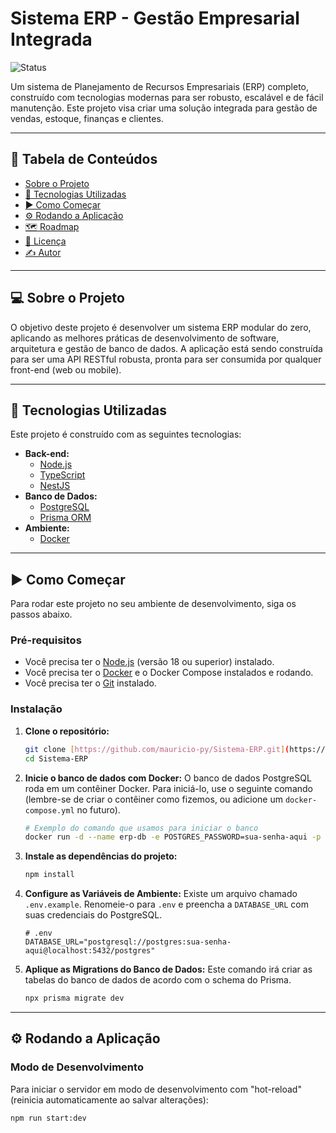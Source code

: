 # Sistema ERP - Gestão Empresarial Integrada

![Status](https://img.shields.io/badge/status-em%20desenvolvimento-yellow)

Um sistema de Planejamento de Recursos Empresariais (ERP) completo, construído com tecnologias modernas para ser robusto, escalável e de fácil manutenção. Este projeto visa criar uma solução integrada para gestão de vendas, estoque, finanças e clientes.

---

## 📖 Tabela de Conteúdos

* [Sobre o Projeto](#-sobre-o-projeto)
* [🚀 Tecnologias Utilizadas](#-tecnologias-utilizadas)
* [▶️ Como Começar](#️-como-começar)
* [⚙️ Rodando a Aplicação](#️-rodando-a-aplicação)
* [🗺️ Roadmap](#️-roadmap)
* [📜 Licença](#-licença)
* [✍️ Autor](#️-autor)

---

## 💻 Sobre o Projeto

O objetivo deste projeto é desenvolver um sistema ERP modular do zero, aplicando as melhores práticas de desenvolvimento de software, arquitetura e gestão de banco de dados. A aplicação está sendo construída para ser uma API RESTful robusta, pronta para ser consumida por qualquer front-end (web ou mobile).

---

## 🚀 Tecnologias Utilizadas

Este projeto é construído com as seguintes tecnologias:

* **Back-end:**
    * [Node.js](https://nodejs.org/)
    * [TypeScript](https://www.typescriptlang.org/)
    * [NestJS](https://nestjs.com/)
* **Banco de Dados:**
    * [PostgreSQL](https://www.postgresql.org/)
    * [Prisma ORM](https://www.prisma.io/)
* **Ambiente:**
    * [Docker](https://www.docker.com/)

---

## ▶️ Como Começar

Para rodar este projeto no seu ambiente de desenvolvimento, siga os passos abaixo.

### **Pré-requisitos**

* Você precisa ter o [Node.js](https://nodejs.org/) (versão 18 ou superior) instalado.
* Você precisa ter o [Docker](https://www.docker.com/) e o Docker Compose instalados e rodando.
* Você precisa ter o [Git](https://git-scm.com/) instalado.

### **Instalação**

1.  **Clone o repositório:**
    ```bash
    git clone [https://github.com/mauricio-py/Sistema-ERP.git](https://github.com/mauricio-py/Sistema-ERP.git)
    cd Sistema-ERP
    ```

2.  **Inicie o banco de dados com Docker:**
    O banco de dados PostgreSQL roda em um contêiner Docker. Para iniciá-lo, use o seguinte comando (lembre-se de criar o contêiner como fizemos, ou adicione um `docker-compose.yml` no futuro).
    ```bash
    # Exemplo do comando que usamos para iniciar o banco
    docker run -d --name erp-db -e POSTGRES_PASSWORD=sua-senha-aqui -p 5432:5432 -v postgres_data:/var/lib/postgresql/data postgres
    ```

3.  **Instale as dependências do projeto:**
    ```bash
    npm install
    ```

4.  **Configure as Variáveis de Ambiente:**
    Existe um arquivo chamado `.env.example`. Renomeie-o para `.env` e preencha a `DATABASE_URL` com suas credenciais do PostgreSQL.
    ```env
    # .env
    DATABASE_URL="postgresql://postgres:sua-senha-aqui@localhost:5432/postgres"
    ```

5.  **Aplique as Migrations do Banco de Dados:**
    Este comando irá criar as tabelas do banco de dados de acordo com o schema do Prisma.
    ```bash
    npx prisma migrate dev
    ```

---

## ⚙️ Rodando a Aplicação

### **Modo de Desenvolvimento**

Para iniciar o servidor em modo de desenvolvimento com "hot-reload" (reinicia automaticamente ao salvar alterações):

```bash
npm run start:dev